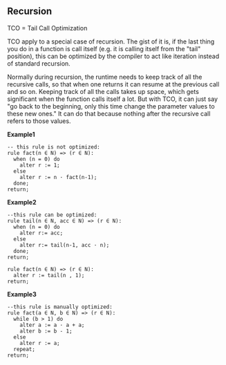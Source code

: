 ## Recursion

TCO = Tail Call Optimization

TCO apply to a special case of recursion. The gist of it is, if the last thing you do in a function is call itself (e.g. it is calling itself from the "tail" position), this can be optimized by the compiler to act like iteration instead of standard recursion.

Normally during recursion, the runtime needs to keep track of all the recursive calls, so that when one returns it can resume at the previous call and so on. Keeping track of all the calls takes up space, which gets significant when the function calls itself a lot. But with TCO, it can just say "go back to the beginning, only this time change the parameter values to these new ones." It can do that because nothing after the recursive call refers to those values.


**Example1** 
```
-- this rule is not optimized:
rule fact(n ∈ N) => (r ∈ N):
  when (n = 0) do
    alter r := 1;
  else  
    alter r := n · fact(n-1);
  done;  
return;
``` 

**Example2**
```
--this rule can be optimized:
rule tail(n ∈ N, acc ∈ N) => (r ∈ N):
  when (n = 0) do
    alter r:= acc;
  else
    alter r:= tail(n-1, acc · n);
  done; 
return;

rule fact(n ∈ N) => (r ∈ N):
  alter r := tail(n , 1);
return;  
```  

**Example3**
```
--this rule is manually optimized:
rule fact(a ∈ N, b ∈ N) => (r ∈ N):
  while (b > 1) do
    alter a := a · a + a;
    alter b := b - 1;
  else
    alter r := a;
  repeat;
return;
```